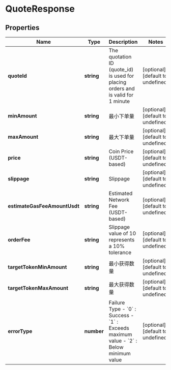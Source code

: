 # QuoteResponse

## Properties

Name | Type | Description | Notes
------------ | ------------- | ------------- | -------------
**quoteId** | **string** | The quotation ID (quote_id) is used for placing orders and is valid for 1 minute | [optional] [default to undefined]
**minAmount** | **string** | 最小下单量 | [optional] [default to undefined]
**maxAmount** | **string** | 最大下单量 | [optional] [default to undefined]
**price** | **string** | Coin Price (USDT-based) | [optional] [default to undefined]
**slippage** | **string** | Slippage | [optional] [default to undefined]
**estimateGasFeeAmountUsdt** | **string** | Estimated Network Fee (USDT-based) | [optional] [default to undefined]
**orderFee** | **string** | Slippage value of 10 represents a 10% tolerance | [optional] [default to undefined]
**targetTokenMinAmount** | **string** | 最小获得数量 | [optional] [default to undefined]
**targetTokenMaxAmount** | **string** | 最大获得数量 | [optional] [default to undefined]
**errorType** | **number** | Failure Type - &#x60;0&#x60; : Success - &#x60;1&#x60; : Exceeds maximum value - &#x60;2&#x60; : Below minimum value | [optional] [default to undefined]

